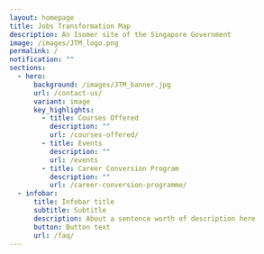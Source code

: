 ```yaml
---
layout: homepage
title: Jobs Transformation Map
description: An Isomer site of the Singapore Government
image: /images/JTM_logo.png
permalink: /
notification: ""
sections:
  - hero:
      background: /images/JTM_banner.jpg
      url: /contact-us/
      variant: image
      key_highlights:
        - title: Courses Offered
          description: ""
          url: /courses-offered/
        - title: Events
          description: ""
          url: /events
        - title: Career Conversion Program
          description: ""
          url: /career-conversion-programme/
  - infobar:
      title: Infobar title
      subtitle: Subtitle
      description: About a sentence worth of description here
      button: Button text
      url: /faq/
---
```

